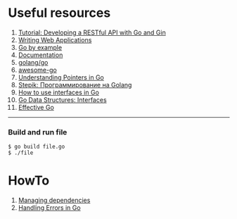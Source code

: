 # Useful resources  

1. [Tutorial: Developing a RESTful API with Go and Gin](https://go.dev/doc/tutorial/web-service-gin)  
2. [Writing Web Applications](https://go.dev/doc/articles/wiki/)
3. [Go by example](https://gobyexample.com)    
4. [Documentation](https://go.dev/doc/)
5. [golang/go](https://github.com/golang/go/wiki)
6. [awesome-go](https://github.com/avelino/awesome-go)
7. [Understanding Pointers in Go](https://www.digitalocean.com/community/conceptual_articles/understanding-pointers-in-go)
8. [Stepik: Программирование на Golang](https://stepik.org/course/54403/syllabus)
9. [How to use interfaces in Go](https://jordanorelli.com/post/32665860244/how-to-use-interfaces-in-go)
10. [Go Data Structures: Interfaces](https://research.swtch.com/interfaces)
11. [Effective Go](https://go.dev/doc/effective_go)

_________________

### Build and run file
```
$ go build file.go 
$ ./file
```

# HowTo  
1. [Managing dependencies](https://go.dev/doc/modules/managing-dependencies)
2. [Handling Errors in Go](https://go.dev/blog/error-handling-and-go)  
